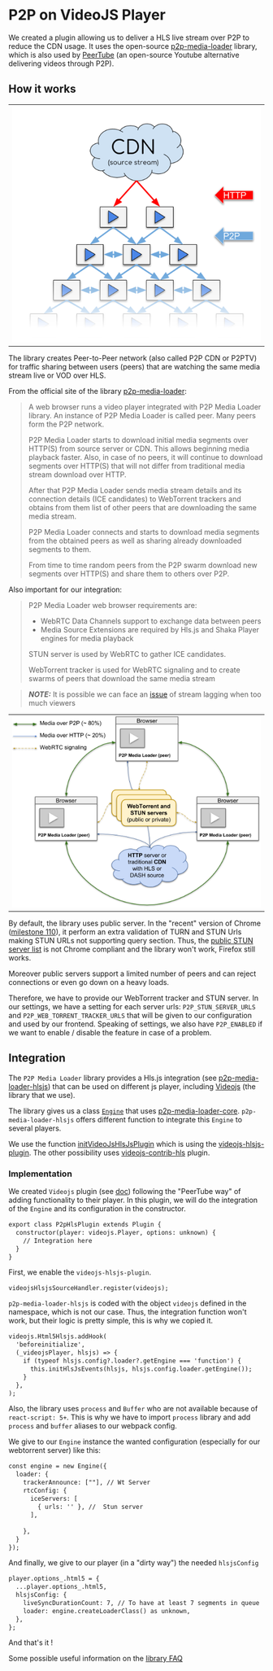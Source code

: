 # P2P on VideoJS Player

We created a plugin allowing us to deliver a HLS live stream over P2P to reduce the CDN usage. It uses the open-source [p2p-media-loader](https://github.com/Novage/p2p-media-loader) library, which is also used by [PeerTube](https://github.com/Chocobozzz/PeerTube) (an open-source Youtube alternative delivering videos through P2P).


## How it works

<table><tr>
  <td><img src="images/p2p-assisted-media-delivery.png" alt="P2P assisted media delivery"/></td>
</tr></table>

The library creates Peer-to-Peer network (also called P2P CDN or P2PTV) for traffic sharing between users (peers) that are watching the same media stream live or VOD over HLS.

From the official site of the library [p2p-media-loader](http://novage.com.ua/p2p-media-loader/technical-overview.html):

> A web browser runs a video player integrated with P2P Media Loader library. An instance of P2P Media Loader is called peer. Many peers form the P2P network.
>
> P2P Media Loader starts to download initial media segments over HTTP(S) from source server or CDN. This allows beginning media playback faster. Also, in case of no peers, it will continue to download segments over HTTP(S) that will not differ from traditional media stream download over HTTP.
>
> After that P2P Media Loader sends media stream details and its connection details (ICE candidates) to WebTorrent trackers and obtains from them list of other peers that are downloading the same media stream.
>
> P2P Media Loader connects and starts to download media segments from the obtained peers as well as sharing already downloaded segments to them.
>
> From time to time random peers from the P2P swarm download new segments over HTTP(S) and share them to others over P2P.

Also important for our integration:
> P2P Media Loader web browser requirements are:
> - WebRTC Data Channels support to exchange data between peers
> - Media Source Extensions are required by Hls.js and Shaka Player engines for media playback
>
> STUN server is used by WebRTC to gather ICE candidates.
>
> WebTorrent tracker is used for WebRTC signaling and to create swarms of peers that download the same media stream

> **_NOTE:_** It is possible we can face an [issue](https://github.com/Novage/p2p-media-loader/issues/164
) of stream lagging when too much viewers

<table><tr>
  <td><img src="images/p2p-media-loader-network.png" alt="P2P Media Loader network"/></td>
</tr></table>


By default, the library uses public server. In the "recent" version of Chrome ([milestone 110](https://groups.google.com/g/discuss-webrtc/c/L0qDWipd7VE?pli=1)), it perform an extra validation of TURN and STUN Urls making STUN URLs not supporting query section. Thus, the [public STUN server list](https://gist.github.com/mondain/b0ec1cf5f60ae726202e)  is not Chrome compliant and the library won't work, Firefox still works. 

Moreover public servers support a limited number of peers and can reject connections or even go down on a heavy loads.

Therefore, we have to provide our WebTorrent tracker and STUN server. In our settings, we have a setting for each server urls: `P2P_STUN_SERVER_URLS` and `P2P_WEB_TORRENT_TRACKER_URLS` that will be given to our configuration and used by our frontend. Speaking of settings, we also have `P2P_ENABLED` if we want to enable / disable the feature in case of a problem.


## Integration

The `P2P Media Loader` library provides a Hls.js integration (see [p2p-media-loader-hlsjs](https://github.com/Novage/p2p-media-loader/tree/master/p2p-media-loader-hlsjs))  that can be used on different js player, including [Videojs](https://videojs.com/) (the library that we use).

The library gives us a class [`Engine`](https://github.com/Novage/p2p-media-loader/tree/master/p2p-media-loader-hlsjs#engine) that uses [p2p-media-loader-core](https://github.com/Novage/p2p-media-loader/tree/master/p2p-media-loader-core). `p2p-media-loader-hlsjs` offers different function to integrate this `Engine` to several players.

We use the function [initVideoJsHlsJsPlugin](https://github.com/Novage/p2p-media-loader/tree/master/p2p-media-loader-hlsjs#initvideojshlsjsplugin) which is using the [videojs-hlsjs-plugin](https://github.com/streamroot/videojs-hlsjs-plugin). The other possibility uses [videojs-contrib-hls](https://github.com/videojs/videojs-contrib-hls) plugin.

### Implementation

We created `Videojs` plugin (see [doc](https://videojs.com/guides/plugins/#write-a-javascript-classconstructor)) following the "PeerTube way" of adding functionality to their player. In this plugin, we will do the integration of the `Engine` and its configuration in the constructor.

```JS
export class P2pHlsPlugin extends Plugin {
  constructor(player: videojs.Player, options: unknown) {
    // Integration here
  }
}
```

First, we enable the `videojs-hlsjs-plugin`.

```JS
videojsHlsjsSourceHandler.register(videojs);
```

`p2p-media-loader-hlsjs` is coded with the object `videojs` defined in the namespace, which is not our case. Thus, the integration function won't work, but their logic is pretty simple, this is why we copied it.

```JS
videojs.Html5Hlsjs.addHook(
  'beforeinitialize',
  (_videojsPlayer, hlsjs) => {
    if (typeof hlsjs.config?.loader?.getEngine === 'function') {
      this.initHlsJsEvents(hlsjs, hlsjs.config.loader.getEngine());
    }
  },
);
```

Also, the library uses `process` and `Buffer` who are not available because of `react-script: 5+`. This is why we have to import `process` library and add `process` and `buffer` aliases to our webpack config.

We give to our `Engine` instance the wanted configuration (especially for our webtorrent server) like this:

```JS
const engine = new Engine({
  loader: {
    trackerAnnounce: [""], // Wt Server
    rtcConfig: {
      iceServers: [
        { urls: '' }, //  Stun server
      ],
      
    },
  }
});
```

And finally, we give to our player (in a "dirty way") the needed `hlsjsConfig`
```JS
player.options_.html5 = {
  ...player.options_.html5,
  hlsjsConfig: {
    liveSyncDurationCount: 7, // To have at least 7 segments in queue
    loader: engine.createLoaderClass() as unknown,
  },
};
```

And that's it !

Some possible useful information on the [library FAQ](https://github.com/Novage/p2p-media-loader/blob/master/FAQ.md)